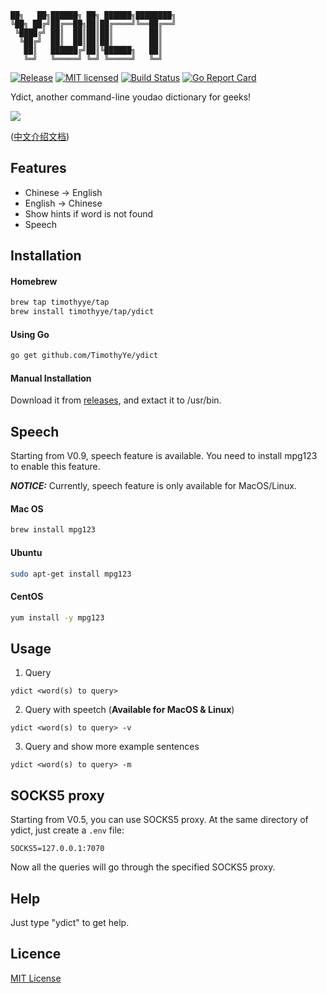 ```text
██╗   ██╗██████╗ ██╗ ██████╗████████╗
╚██╗ ██╔╝██╔══██╗██║██╔════╝╚══██╔══╝
 ╚████╔╝ ██║  ██║██║██║        ██║   
  ╚██╔╝  ██║  ██║██║██║        ██║   
   ██║   ██████╔╝██║╚██████╗   ██║   
   ╚═╝   ╚═════╝ ╚═╝ ╚═════╝   ╚═╝   
 ```

[![Release][3]][4] [![MIT licensed][5]][6] [![Build Status][1]][2] [![Go Report Card][7]][8]

[1]: https://travis-ci.org/TimothyYe/ydict.svg?branch=master
[2]: https://travis-ci.org/TimothyYe/ydict
[3]: https://img.shields.io/badge/release-v1.0-brightgreen.svg
[4]: https://github.com/TimothyYe/ydict/releases
[5]: https://img.shields.io/dub/l/vibe-d.svg
[6]: LICENSE
[7]: https://goreportcard.com/badge/github.com/timothyye/ydict
[8]: https://goreportcard.com/report/github.com/timothyye/ydict

Ydict, another command-line youdao dictionary for geeks!

![](https://raw.githubusercontent.com/TimothyYe/ydict/master/snapshots/ydict.gif)

([中文介绍文档](https://github.com/TimothyYe/ydict/blob/master/README_CN.md))

## Features

* Chinese -> English
* English -> Chinese
* Show hints if word is not found
* Speech

## Installation

#### Homebrew

```bash
brew tap timothyye/tap
brew install timothyye/tap/ydict
```

#### Using Go

```bash
go get github.com/TimothyYe/ydict
```

#### Manual Installation

Download it from [releases](https://github.com/TimothyYe/ydict/releases), and extact it to /usr/bin.

## Speech

Starting from V0.9, speech feature is available. You need to install mpg123 to enable this feature.

___NOTICE:___ Currently, speech feature is only available for MacOS/Linux.

#### Mac OS

```bash
brew install mpg123
```
#### Ubuntu

```bash
sudo apt-get install mpg123
```

#### CentOS

```bash
yum install -y mpg123
```

## Usage

1. Query

```text
ydict <word(s) to query>
```

2. Query with speetch (__Available for MacOS & Linux__)

```text
ydict <word(s) to query> -v
```

3. Query and show more example sentences

```text
ydict <word(s) to query> -m
```

## SOCKS5 proxy

Starting from V0.5, you can use SOCKS5 proxy. At the same directory of ydict, just create a ```.env``` file:

```text
SOCKS5=127.0.0.1:7070
```

Now all the queries will go through the specified SOCKS5 proxy.

## Help

Just type "ydict" to get help.
  
## Licence

[MIT License](https://github.com/TimothyYe/ydict/blob/master/LICENSE)
